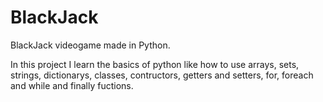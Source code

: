 # BlackJack
BlackJack videogame made in Python.

In this project I learn the basics of python like how to use arrays, sets, strings, dictionarys, classes, contructors, getters and setters, for, foreach and while and finally fuctions.
